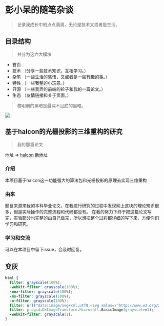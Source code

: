 # 彭小呆的随笔杂谈

> 记录我成长中的点点滴滴，无论是技术又或者是生活。

## 目录结构

> 共分为这六大模块

- 首页
- 技术 （分享一些技术知识，互相学习。）
- 杂笔 （一些生活的感悟，又或者是一些有趣的事。）
- 特性 （一些我整的小玩意。）
- 开源 （一些我弄的前端的轮子和我的一篇论文。）
- 生态 （友情链接和关于页面。）

> 黎明前的黑暗是最深不见底的黑暗。

![](http://img.pqs.guozhaoxi.top/home.png)


## 基于halcon的光栅投影的三维重构的研究

> 我的那篇论文

地址 => [halcon](https://halcon.inner.ink) [新地址](https://redqueen.gitee.io/halcon/)

### 介绍

本项目基于halcon这一功能强大的算法包和光栅投影的原理去实现三维重构

### 由来

题目来源来我的本科毕业论文，在我进行研究的过程中发现网上这块的理论知识很多，但是实际操作的完整流程和代码都没有。
在我的努力下终于把这篇论文写完，实验部分也完整的由自己做完，所以想把整个过程都详细的写下来，方便你们学习和研究。

### 学习和交流

可以在本项目中留下issue，会及时回复。

## 变灰
```css
html {
  filter: grayscale(100%);
  -webkit-filter: grayscale(100%);
  -moz-filter: grayscale(100%);
  -ms-filter: grayscale(100%);
  -o-filter: grayscale(100%);
  filter: url("data:image/svg+xml;utf8,<svg xmlns=\'http://www.w3.org/2000/svg\'><filter id=\'grayscale\'><feColorMatrix type=\'matrix\' values=\'0.3333 0.3333 0.3333 0 0 0.3333 0.3333 0.3333 0 0 0.3333 0.3333 0.3333 0 0 0 0 0 1 0\'/></filter></svg>#grayscale");
  filter: progid:DXImageTransform.Microsoft.BasicImage(grayscale=1);
  -webkit-filter: grayscale(1);
}
```
